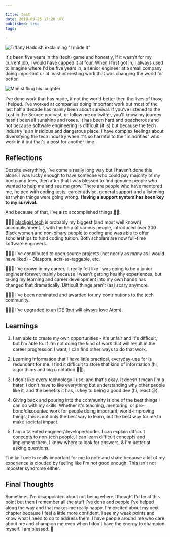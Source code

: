 ```yaml
---

title: test
date: 2019-09-25 17:20 UTC
published: true
tags: 

---
```



![Tiffany Haddish exclaiming "I made it"](https://media.giphy.com/media/877CH47AxmFkAadY6Z/giphy.gif)

It's been five years in the (tech) game and honestly, if it wasn't for my current job, I would have capped it at four. When I first got in, I always used to imagine where I'd be five years in; a senior engineer at a small company doing important or at least interesting work that was changing the world for better.

![Man stifling his laughter](https://media.giphy.com/media/fBG7UnBi7QtePFHEnk/giphy.gif)

I've done work that has made, if not the world better then the lives of those I helped. I've worked at companies doing important work but most of the last half a decade has mainly been about survival. If you've listened to the Lost in the Source podcast, or follow me on twitter, you'll know my journey hasn't been all sunshine and roses. It has been hard and treacherous and not because software engineering is difficult (it is) but because the tech industry is an insidious and dangerous place. I have complex feelings about diversifying the tech industry when it's so harmful to the "minorities" who work in it but that's a post for another time.

Reflections 
-

Despite everything, I've come a really long way but I haven't done this alone. I was lucky enough to have someone who could pay majority of my bootcamp fees, then after that I was blessed to find genuine people who wanted to help me and see me grow. There are people who have mentored me, helped with coding tests, career advise, general support and a listening ear when things were going wrong. **Having a support system has been key to my survival.**

And because of that, I've also accomplished things 💅🏾:

👩🏾‍💻 [blackgirl.tech](https://blackgirl.tech) is probably my biggest (and most well known) accomplishment. I, with the help of various people, introduced over 200 Black women and non-binary people to coding and was able to offer scholarships to fund coding tuition. Both scholars are now full-time software engineers.

👩🏾‍💻 I've contributed to open source projects (not nearly as many as I would have liked) - Diaspora, acts-as-taggable, etc.

👩🏾‍💻 I've grown in my career. It really felt like I was going to be a junior engineer forever, mainly because I wasn't getting healthy experiences, but taking my learning and career development into my own hands has changed that dramatically. Difficult things aren't (as) scary anymore.

👩🏾‍💻 I've been nominated and awarded for my contributions to the tech community.

👩🏾‍💻 I've upgraded to an IDE (but will always love Atom).

Learnings
-

1. I am able to create my own opportunities - it's unfair and it's difficult, but I'm able to. If I'm not doing the kind of work that will result in the career progression I want, I can find other ways to do that work.

2. Learning information that I have little practical, everyday-use for is redundant for me. I find it difficult to store that kind of information (hi, algorithims and big o notation 👋🏾).

3. I don't like every technology I use, and that's okay. It doesn't mean I'm a hater, I don't have to like everything but understanding why other people like it, and the benefits it has, is key to being a good dev (hi, react 😒).

4. Giving back and pouring into the community is one of the best things I can do with my skills. Whether it's teaching, mentoring, or pro-bono/discounted work for people doing important, world-improving things, this is not only the best way to learn, but the best way for me to make societal impact.

5. I am a talented engineer/developer/coder. I can explain difficult concepts to non-tech people, I can learn difficult concepts and implement them, I know where to look for answers, & I'm better at asking questions.

The last one is really important for me to note and share because a lot of my experience is clouded by feeling like I'm not good enough. This isn't not imposter syndrome either.

Final Thoughts
-
Sometimes I'm disappointed about not being where I thought I'd be at this point but then I remember all the stuff I've done and people I've helped along the way and that makes me really happy. I'm excited about my next chapter because I feel a little more confident, I see my weak points and know what I need to do to address them. I have people around me who care about me and champion me even when I don't have the energy to champion myself. I am blessed. 💜
